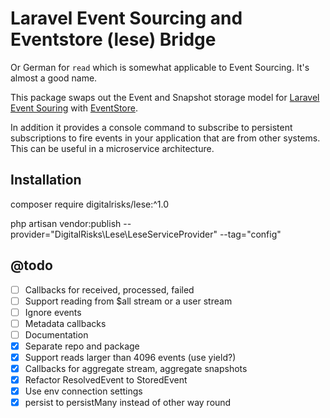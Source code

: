 # Laravel Event Sourcing and Eventstore (lese) Bridge

Or German for `read` which is somewhat applicable to Event Sourcing. It's almost a good name.

This package swaps out the Event and Snapshot storage model for [Laravel Event Souring](https://docs.spatie.be/laravel-event-sourcing/v1/getting-familiar-with-event-sourcing/introduction) with [EventStore](https://eventstore.com/). 

In addition it provides a console command to subscribe to persistent subscriptions to fire events in your application that are from other systems. This can be useful in a microservice architecture.

## Installation

composer require digitalrisks/lese:^1.0

php artisan vendor:publish --provider="DigitalRisks\Lese\LeseServiceProvider" --tag="config"

## @todo

* [ ] Callbacks for received, processed, failed
* [ ] Support reading from $all stream or a user stream
* [ ] Ignore events
* [ ] Metadata callbacks
* [ ] Documentation
* [X] Separate repo and package
* [x] Support reads larger than 4096 events (use yield?)
* [x] Callbacks for aggregate stream, aggregate snapshots
* [x] Refactor ResolvedEvent to StoredEvent
* [x] Use env connection settings
* [x] persist to persistMany instead of other way round
